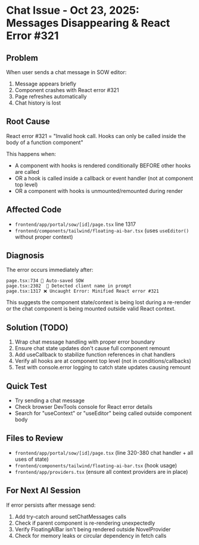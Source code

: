 # Chat Issue - Oct 23, 2025: Messages Disappearing & React Error #321

## Problem
When user sends a chat message in SOW editor:
1. Message appears briefly
2. Component crashes with React error #321
3. Page refreshes automatically
4. Chat history is lost

## Root Cause
React error #321 = "Invalid hook call. Hooks can only be called inside the body of a function component"

This happens when:
- A component with hooks is rendered conditionally BEFORE other hooks are called
- OR a hook is called inside a callback or event handler (not at component top level)
- OR a component with hooks is unmounted/remounted during render

## Affected Code
- `frontend/app/portal/sow/[id]/page.tsx` line 1317
- `frontend/components/tailwind/floating-ai-bar.tsx` (uses `useEditor()` without proper context)

## Diagnosis
The error occurs immediately after:
```
page.tsx:734 💾 Auto-saved SOW
page.tsx:2302  🏢 Detected client name in prompt
page.tsx:1317 ❌ Uncaught Error: Minified React error #321
```

This suggests the component state/context is being lost during a re-render or the chat component is being mounted outside valid React context.

## Solution (TODO)
1. Wrap chat message handling with proper error boundary
2. Ensure chat state updates don't cause full component remount
3. Add useCallback to stabilize function references in chat handlers
4. Verify all hooks are at component top level (not in conditions/callbacks)
5. Test with console.error logging to catch state updates causing remount

## Quick Test
- Try sending a chat message
- Check browser DevTools console for React error details
- Search for "useContext" or "useEditor" being called outside component body

## Files to Review
- `frontend/app/portal/sow/[id]/page.tsx` (line 320-380 chat handler + all uses of state)
- `frontend/components/tailwind/floating-ai-bar.tsx` (hook usage)
- `frontend/app/providers.tsx` (ensure all context providers are in place)

## For Next AI Session
If error persists after message send:
1. Add try-catch around setChatMessages calls
2. Check if parent component is re-rendering unexpectedly
3. Verify FloatingAIBar isn't being rendered outside NovelProvider
4. Check for memory leaks or circular dependency in fetch calls
